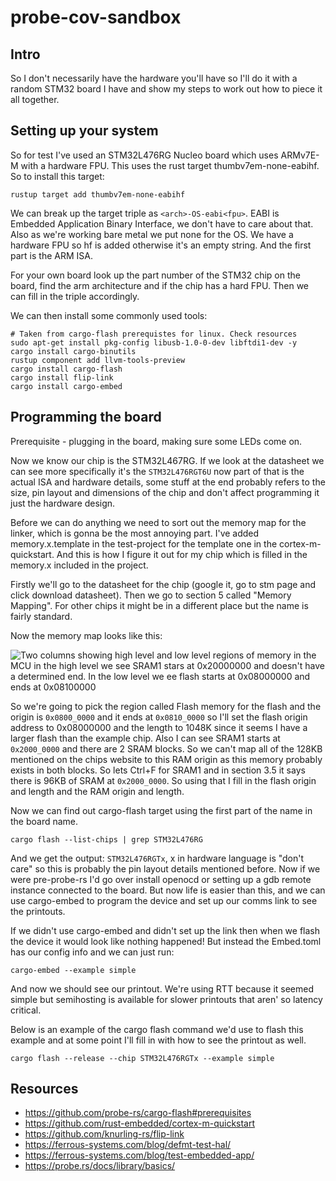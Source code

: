 # probe-cov-sandbox

## Intro

So I don't necessarily have the hardware you'll have so I'll do it with a
random STM32 board I have and show my steps to work out how to piece it all
together.

## Setting up your system

So for test I've used an STM32L476RG Nucleo board which uses ARMv7E-M with a
hardware FPU. This uses the rust target thumbv7em-none-eabihf. So to install
this target:

```
rustup target add thumbv7em-none-eabihf
```

We can break up the target triple as `<arch>-OS-eabi<fpu>`. EABI is Embedded
Application Binary Interface, we don't have to care about that. Also as we're
working bare metal we put none for the OS. We have a hardware FPU so hf is added
otherwise it's an empty string. And the first part is the ARM ISA.

For your own board look up the part number of the STM32 chip on the board, find
the arm architecture and if the chip has a hard FPU. Then we can fill in the
triple accordingly.

We can then install some commonly used tools:

```
# Taken from cargo-flash prerequistes for linux. Check resources
sudo apt-get install pkg-config libusb-1.0-0-dev libftdi1-dev -y
cargo install cargo-binutils
rustup component add llvm-tools-preview
cargo install cargo-flash
cargo install flip-link
cargo install cargo-embed
```

## Programming the board

Prerequisite - plugging in the board, making sure some LEDs come on.

Now we know our chip is the STM32L467RG. If we look at the datasheet we can see
more specifically it's the `STM32L476RGT6U` now part of that is the actual ISA
and hardware details, some stuff at the end probably refers to the size, pin
layout and dimensions of the chip and don't affect programming it just the
hardware design. 

Before we can do anything we need to sort out the memory map for the linker,
which is gonna be the most annoying part. I've added memory.x.template in the
test-project for the template one in the cortex-m-quickstart. And this is how I
figure it out for my chip which is filled in the memory.x included in the
project.

Firstly we'll go to the datasheet for the chip (google it, go to stm page and
click download datasheet). Then we go to section 5 called "Memory Mapping". For
other chips it might be in a different place but the name is fairly standard.

Now the memory map looks like this:

![Two columns showing high level and low level regions of memory in the MCU
in the high level we see SRAM1 stars at 0x20000000 and doesn't have a determined
end. In the low level we ee flash starts at 0x08000000 and ends at 0x08100000](images/stm32l476rg_memmap.png)

So we're going to pick the region called Flash memory for the flash and the
origin is `0x0800_0000` and it ends at `0x0810_0000` so I'll set the flash
origin address to 0x08000000 and the length to 1048K since it seems I have a
larger flash than the example chip. Also I can see SRAM1 starts at 
`0x2000_0000` and there are 2 SRAM blocks. So we can't map all of the
128KB mentioned on the chips website to this RAM origin as this memory probably
exists in both blocks. So lets Ctrl+F for SRAM1 and in section 3.5 it says there is
96KB of SRAM at `0x2000_0000`. So using that I fill in the flash origin and length
and the RAM origin and length.

Now we can find out cargo-flash target using the first part of the name in the
board name.

```
cargo flash --list-chips | grep STM32L476RG
```

And we get the output: `STM32L476RGTx`, x in hardware language is "don't care"
so this is probably the pin layout details mentioned before. Now if we were
pre-probe-rs I'd go over install openocd or setting up a gdb remote instance
connected to the board. But now life is easier than this, and we can use 
cargo-embed to program the device and set up our comms link to see the printouts. 

If we didn't use cargo-embed and didn't set up the link then when we flash the
device it would look like nothing happened! But instead the Embed.toml has our
config info and we can just run:

```
cargo-embed --example simple
```

And now we should see our printout. We're using RTT because it seemed simple
but semihosting is available for slower printouts that aren' so latency
critical.

Below is an example of the cargo flash command we'd use to flash this
example and at some point I'll fill in with how to see the printout as well.

```
cargo flash --release --chip STM32L476RGTx --example simple
```

## Resources

* https://github.com/probe-rs/cargo-flash#prerequisites
* https://github.com/rust-embedded/cortex-m-quickstart 
* https://github.com/knurling-rs/flip-link
* https://ferrous-systems.com/blog/defmt-test-hal/ 
* https://ferrous-systems.com/blog/test-embedded-app/
* https://probe.rs/docs/library/basics/
